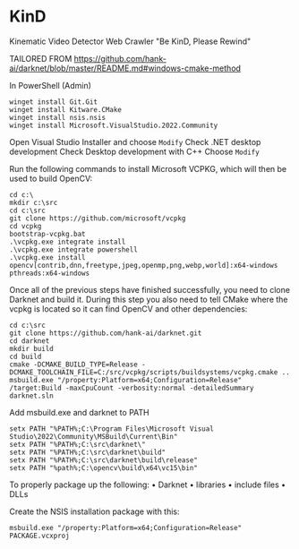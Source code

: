 # KinD
Kinematic Video Detector Web Crawler "Be KinD, Please Rewind"

TAILORED FROM https://github.com/hank-ai/darknet/blob/master/README.md#windows-cmake-method

In PowerShell (Admin)

`winget install Git.Git` <br>
`winget install Kitware.CMake` <br>
`winget install nsis.nsis` <br>
`winget install Microsoft.VisualStudio.2022.Community` <br>


Open Visual Studio Installer and choose `Modify`
Check .NET desktop development
Check Desktop development with C++
Choose `Modify`


Run the following commands to install Microsoft VCPKG, which will then be used to build OpenCV:

`cd c:\` <br>
`mkdir c:\src` <br>
`cd c:\src` <br>
`git clone https://github.com/microsoft/vcpkg` <br>
`cd vcpkg` <br>
`bootstrap-vcpkg.bat` <br>
`.\vcpkg.exe integrate install` <br>
`.\vcpkg.exe integrate powershell` <br>
`.\vcpkg.exe install opencv[contrib,dnn,freetype,jpeg,openmp,png,webp,world]:x64-windows pthreads:x64-windows` <br>


Once all of the previous steps have finished successfully, you need to clone Darknet and build it. During this step you also need to tell CMake where the vcpkg is located so it can find OpenCV and other dependencies:

`cd c:\src` <br>
`git clone https://github.com/hank-ai/darknet.git` <br>
`cd darknet` <br>
`mkdir build` <br>
`cd build` <br>
`cmake -DCMAKE_BUILD_TYPE=Release -DCMAKE_TOOLCHAIN_FILE=C:/src/vcpkg/scripts/buildsystems/vcpkg.cmake ..` <br>
`msbuild.exe "/property:Platform=x64;Configuration=Release" /target:Build -maxCpuCount -verbosity:normal -detailedSummary darknet.sln` <br>


Add msbuild.exe and darknet to PATH

`setx PATH "%PATH%;C:\Program Files\Microsoft Visual Studio\2022\Community\MSBuild\Current\Bin"` <br>
`setx PATH "%PATH%;C:\src\darknet\"` <br>
`setx PATH "%PATH%;C:\src\darknet\build"` <br>
`setx PATH "%PATH%;C:\src\darknet\build\release"` <br>
`setx PATH "%path%;C:\opencv\build\x64\vc15\bin"` <br>


To properly package up the following:
• Darknet
• libraries
• include files
• DLLs

Create the NSIS installation package with this: 	

`msbuild.exe "/property:Platform=x64;Configuration=Release" PACKAGE.vcxproj` <br>
